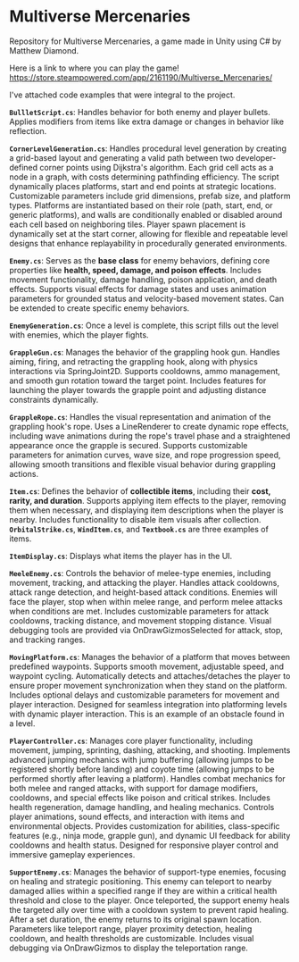 # Multiverse Mercenaries  
Repository for Multiverse Mercenaries, a game made in Unity using C# by Matthew Diamond. 

Here is a link to where you can play the game! https://store.steampowered.com/app/2161190/Multiverse_Mercenaries/

I've attached code examples that were integral to the project.

**`BullletScript.cs`**: Handles behavior for both enemy and player bullets. Applies modifiers from items like extra damage or changes in behavior like reflection.

**`CornerLevelGeneration.cs`**: Handles procedural level generation by creating a grid-based layout and generating a valid path between two developer-defined corner points using Dijkstra's algorithm. Each grid cell acts as a node in a graph, with costs determining pathfinding efficiency. The script dynamically places platforms, start and end points at strategic locations. Customizable parameters include grid dimensions, prefab size, and platform types. Platforms are instantiated based on their role (path, start, end, or generic platforms), and walls are conditionally enabled or disabled around each cell based on neighboring tiles. Player spawn placement is dynamically set at the start corner, allowing for flexible and repeatable level designs that enhance replayability in procedurally generated environments.

**`Enemy.cs`**: Serves as the **base class** for enemy behaviors, defining core properties like **health, speed, damage, and poison effects**. Includes movement functionality, damage handling, poison application, and death effects. Supports visual effects for damage states and uses animation parameters for grounded status and velocity-based movement states. Can be extended to create specific enemy behaviors.

**`EnemyGeneration.cs`**: Once a level is complete, this script fills out the level with enemies, which the player fights. 

**`GrappleGun.cs`**: Manages the behavior of the grappling hook gun. Handles aiming, firing, and retracting the grappling hook, along with physics interactions via SpringJoint2D. Supports cooldowns, ammo management, and smooth gun rotation toward the target point. Includes features for launching the player towards the grapple point and adjusting distance constraints dynamically.

**`GrappleRope.cs`**: Handles the visual representation and animation of the grappling hook's rope. Uses a LineRenderer to create dynamic rope effects, including wave animations during the rope's travel phase and a straightened appearance once the grapple is secured. Supports customizable parameters for animation curves, wave size, and rope progression speed, allowing smooth transitions and flexible visual behavior during grappling actions.

**`Item.cs`**: Defines the behavior of **collectible items**, including their **cost, rarity, and duration**. Supports applying item effects to the player, removing them when necessary, and displaying item descriptions when the player is nearby. Includes functionality to disable item visuals after collection. **`OrbitalStrike.cs`**, **`WindItem.cs`**, and **`Textbook.cs`** are three examples of items.

**`ItemDisplay.cs`**: Displays what items the player has in the UI.

**`MeeleEnemy.cs`**: Controls the behavior of melee-type enemies, including movement, tracking, and attacking the player. Handles attack cooldowns, attack range detection, and height-based attack conditions. Enemies will face the player, stop when within melee range, and perform melee attacks when conditions are met. Includes customizable parameters for attack cooldowns, tracking distance, and movement stopping distance. Visual debugging tools are provided via OnDrawGizmosSelected for attack, stop, and tracking ranges.

**`MovingPlatform.cs`**: Manages the behavior of a platform that moves between predefined waypoints. Supports smooth movement, adjustable speed, and waypoint cycling. Automatically detects and attaches/detaches the player to ensure proper movement synchronization when they stand on the platform. Includes optional delays and customizable parameters for movement and player interaction. Designed for seamless integration into platforming levels with dynamic player interaction. This is an example of an obstacle found in a level.

**`PlayerController.cs`**: Manages core player functionality, including movement, jumping, sprinting, dashing, attacking, and shooting. Implements advanced jumping mechanics with jump buffering (allowing jumps to be registered shortly before landing) and coyote time (allowing jumps to be performed shortly after leaving a platform). Handles combat mechanics for both melee and ranged attacks, with support for damage modifiers, cooldowns, and special effects like poison and critical strikes. Includes health regeneration, damage handling, and healing mechanics. Controls player animations, sound effects, and interaction with items and environmental objects. Provides customization for abilities, class-specific features (e.g., ninja mode, grapple gun), and dynamic UI feedback for ability cooldowns and health status. Designed for responsive player control and immersive gameplay experiences.

**`SupportEnemy.cs`**: Manages the behavior of support-type enemies, focusing on healing and strategic positioning. This enemy can teleport to nearby damaged allies within a specified range if they are within a critical health threshold and close to the player. Once teleported, the support enemy heals the targeted ally over time with a cooldown system to prevent rapid healing. After a set duration, the enemy returns to its original spawn location. Parameters like teleport range, player proximity detection, healing cooldown, and health thresholds are customizable. Includes visual debugging via OnDrawGizmos to display the teleportation range.
